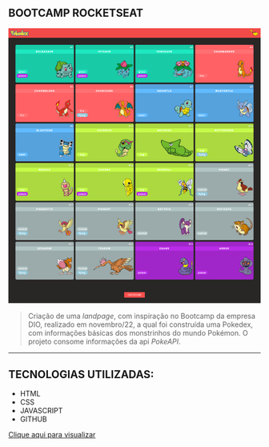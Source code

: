 ## BOOTCAMP ROCKETSEAT

![preview](/assets/imgs/bootcamp-dio.png)

> Criação de uma _landpage_, com inspiração no Bootcamp da empresa DIO, realizado em novembro/22, a qual foi construída uma Pokedex, com informações básicas dos monstrinhos do mundo Pokémon.
> O projeto consome informações da api _PokeAPI_.

---

## TECNOLOGIAS UTILIZADAS:

-  HTML
-  CSS
-  JAVASCRIPT
-  GITHUB

[Clique aqui para visualizar](https://raffaelmiguell.github.io/08---PROJETO-POKEDEX/)
